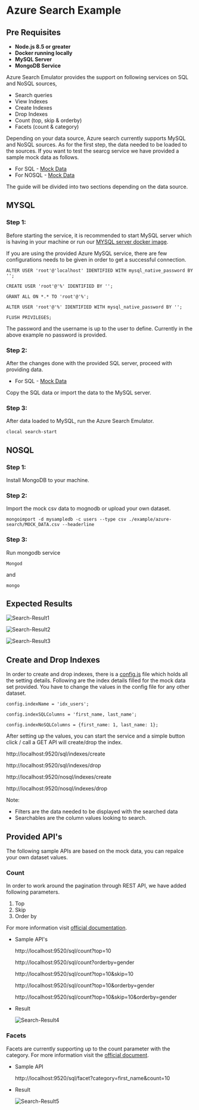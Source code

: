 # Azure Search Example

## Pre Requisites 

* **Node.js 8.5 or greater**
* **Docker running locally**
* **MySQL Server**
* **MongoDB Service** 

Azure Search Emulator provides the support on following services on SQL and NoSQL sources,

* Search queries
* View Indexes
* Create Indexes
* Drop Indexes
* Count (top, skip & orderby)
* Facets (count & category)

Depending on your data source, Azure search currently supports MySQL and NoSQL sources. As for the first step, the data needed to be loaded to the sources. If you want to test the searcg service we have provided a sample mock data as follows.

* For SQL - [Mock Data](../example/azure-search/MOCK_DATA_SQL.txt)
* For NOSQL - [Mock Data](../example/azure-search/MOCK_DATA.csv)

The guide will be divided into two sections depending on the data source. 

## MYSQL

### Step 1:

Before starting the service, it is recommended to start MySQL server which is having in your machine or run our [MYSQL server docker image](./azure-sql-server.md). 

If you are using the provided Azure MySQL service, there are few configurations needs to be given in order to get a successful connection. 

```ALTER USER 'root'@'localhost' IDENTIFIED WITH mysql_native_password BY '';```

```CREATE USER 'root'@'%' IDENTIFIED BY '';```

```GRANT ALL ON *.* TO 'root'@'%';```

```ALTER USER 'root'@'%' IDENTIFIED WITH mysql_native_password BY '';```

```FLUSH PRIVILEGES;```

The password and the username is up to the user to define. Currently in the above example no password is provided. 

### Step 2: 

After the changes done with the provided SQL server, proceed with providing data. 

* For SQL - [Mock Data](../example/azure-search/MOCK_DATA_SQL.txt)

Copy the SQL data or import the data to the MySQL server.

### Step 3: 

After data loaded to MySQL, run the Azure Search Emulator. 

```clocal search-start```

## NOSQL

### Step 1: 
Install MongoDB to your machine. 

### Step 2:
Import the mock csv data to mognodb or upload your own dataset.

```mongoimport -d mysampledb -c users --type csv ./example/azure-search/MOCK_DATA.csv --headerline```

### Step 3: 
Run mongodb service

```Mongod```

and 

```mongo```


## Expected Results

![Search-Result1](./../src/assets/search-result1.png)

![Search-Result2](./../src/assets/search-result2.png)

![Search-Result3](./../src/assets/search-result3.png)

## Create and Drop Indexes 

In order to create and drop indexes, there is a [config.js](./../src/services/azure-search/config.js) file which holds all the setting details. Following are the index details filled for the mock data set provided. You have to change the values in the config file for any other dataset. 

```config.indexName = 'idx_users';```

```config.indexSQLColumns = 'first_name, last_name';```

```config.indexNoSQLColumns = {first_name: 1, last_name: 1};```

After setting up the values, you can start the service and a simple button click / call a GET API will create/drop the index.

http://localhost:9520/sql/indexes/create

http://localhost:9520/sql/indexes/drop

http://localhost:9520/nosql/indexes/create

http://localhost:9520/nosql/indexes/drop

Note: 

* Filters are the data needed to be displayed with the searched data
* Searchables are the column values looking to search.


## Provided API's

The following sample APIs are based on the mock data, you can repalce your own dataset values.

### Count

In order to work around the pagination through REST API, we have added following parameters.

1. Top
2. Skip
3. Order by

For more information visit [official documentation](https://docs.microsoft.com/en-us/azure/search/search-pagination-page-layout).

* Sample API's

    http://localhost:9520/sql/count?top=10

    http://localhost:9520/sql/count?orderby=gender

    http://localhost:9520/sql/count?top=10&skip=10

    http://localhost:9520/sql/count?top=10&orderby=gender

    http://localhost:9520/sql/count?top=10&skip=10&orderby=gender

* Result

    ![Search-Result4](./../src/assets/search-result4.png)


### Facets

Facets are currently supporting up to the count parameter with the category. For more information visit the [official document](https://docs.microsoft.com/en-us/rest/api/searchservice/Search-Documents).

* Sample API

    http://localhost:9520/sql/facet?category=first_name&count=10

* Result

    ![Search-Result5](./../src/assets/search-result5.png)